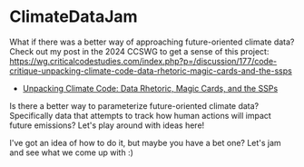 # ClimateDataJam
What if there was a better way of approaching future-oriented climate data? Check out my post in the 2024 CCSWG to get a sense of this project:
https://wg.criticalcodestudies.com/index.php?p=/discussion/177/code-critique-unpacking-climate-code-data-rhetoric-magic-cards-and-the-ssps

- [Unpacking Climate Code: Data Rhetoric, Magic Cards, and the SSPs](https://wg.criticalcodestudies.com/index.php?p=/discussion/177/code-critique-unpacking-climate-code-data-rhetoric-magic-cards-and-the-ssps)

Is there a better way to parameterize future-oriented climate data? Specifically data that attempts to track how human actions will impact future emissions? Let's play around with ideas here! 

I've got an idea of how to do it, but maybe you have a bet one? Let's jam and see what we come up with :)
